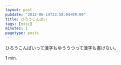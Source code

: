 ```yaml
---
layout: post
pubdate: "2012-06-14T23:58:04+09:00"
title: ひろうこんぱい
tags: [misc]
minutes: 1
pagetype: posts
---
```

ひろうこんぱいって漢字もゆううつって漢字も書けない。

1 min.
